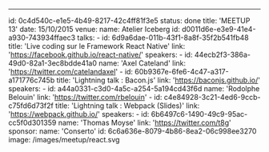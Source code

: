 ---
id: 0c4d540c-e1e5-4b49-8217-42c4ff81f3e5
status: done
title: 'MEETUP 13'
date: 15/10/2015
venue:
    name: Atelier Iceberg
    id: d0011d6e-e3e9-41e4-a930-743934ffaec3
talks:
    -
        id: 6d9a6dae-011b-43f1-8a8f-35f2b541fb48
        title: 'Live coding sur le Framework React Native'
        link: 'https://facebook.github.io/react-native/'
        speakers:
            -
                id: 44ecb2f3-386a-49d0-82a1-3ec8bdde41a0
                name: 'Axel Cateland'
                link: 'https://twitter.com/catelandaxel'
    -
        id: 60b9367e-6fe6-4c47-a317-a171776c745b
        title: 'Lightning talk : Bacon.js'
        link: 'https://baconjs.github.io/'
        speakers:
            -
                id: a44a0331-c3d0-4a5c-a254-5a194cd43f6d
                name: 'Rodolphe Belouin'
                link: 'https://twitter.com/rbelouin'
    -
        id: c4e84928-3c21-4ed6-9ccb-c75fd6d73f2f
        title: 'Lightning talk : Webpack (Slides)'
        link: 'https://webpack.github.io/'
        speakers:
            -
                id: 6b6497c6-1490-49c9-95ac-cc5f0d301359
                name: 'Thomas Moyse'
                link: 'https://twitter.com/t8g'
sponsor:
    name: 'Conserto'
    id: 6c6a636e-8079-4b86-8ea2-06c998ee3270
image: /images/meetup/react.svg

